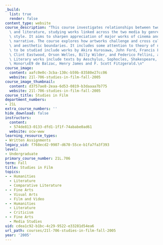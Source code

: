 ```yaml
---
_build:
  list: true
  render: false
content_type: website
course_description: "This course investigates relationships between two media, film\
  \ and literature, studying works linked across the two media by genre, topic, and\
  \ style. It aims to sharpen appreciation of major works of cinema and of literary\
  \ narrative. The course explores how artworks challenge and cross cultural, political\
  \ and aesthetic boundaries. It includes some attention to theory of narrative. Films\
  \ to be studied include works by Akira Kurosawa, John Ford, Francis Ford Coppolla,\
  \ Clint Eastwood, Orson Welles, Billy Wilder, and Federico Fellini, among others.\
  \ Literary works include texts by Aeschylus, Sophocles, Shakespeare, Cervantes,\
  \ Honor\xE9 de Balzac, Henry James and F. Scott Fitzgerald.\n"
course_image:
  content: aafc0e0c-3cba-130c-b59b-83580e27cc06
  website: 21l-706-studies-in-film-fall-2005
course_image_thumbnail:
  content: d3757ae8-2eaa-6d53-0819-b3daaaa7b775
  website: 21l-706-studies-in-film-fall-2005
course_title: Studies in Film
department_numbers:
- 21L
extra_course_numbers: ''
hide_download: false
instructors:
  content:
  - 574de813-0133-dfd1-1f1f-74ababe0ad61
  website: ocw-www
learning_resource_types:
- Written Assignments
legacy_uid: f768ecd2-9907-d670-55ce-b1fa7fa3f393
level:
- Undergraduate
primary_course_number: 21L.706
term: Fall
title: Studies in Film
topics:
- - Humanities
  - Literature
  - Comparative Literature
- - Fine Arts
  - Visual Arts
  - Film and Video
- - Humanities
  - Literature
  - Criticism
- - Fine Arts
  - Media Studies
uid: cdea1c92-b1bc-4c29-9522-e33281d54ea6
url_path: courses/21l-706-studies-in-film-fall-2005
year: '2005'
---
```

